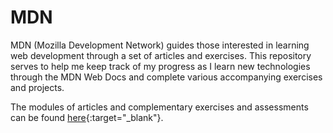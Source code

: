 # MDN
MDN (Mozilla Development Network) guides those interested in learning web development through a set of articles and exercises. This repository serves to help me keep track of my progress as I learn new technologies through the MDN Web Docs and complete various accompanying exercises and projects.


The modules of articles and complementary exercises and assessments can be found [here](https://developer.mozilla.org/en-US/docs/Learn){:target="_blank"}.
